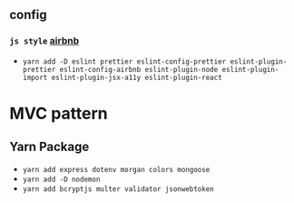 ## config

### `js style` [airbnb](https://github.com/airbnb/javascript)

- `yarn add -D eslint prettier eslint-config-prettier eslint-plugin-prettier eslint-config-airbnb eslint-plugin-node eslint-plugin-import eslint-plugin-jsx-a11y eslint-plugin-react`

# MVC pattern

## Yarn Package

- `yarn add express dotenv morgan colors mongoose`
- `yarn add -D nodemon`
- `yarn add bcryptjs multer validator jsonwebtoken`

